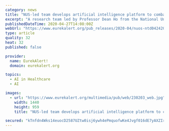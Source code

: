 ```yaml
---
category: news
title: "NUS-led team develops artificial intelligence platform to combat infectious diseases"
excerpt: "A research team led by Professor Dean Ho from the National University of Singapore has developed a ground-breaking artificial intelligence platform known as 'IDentif.AI' which can identify optimal drug combination therapies at unprecedented speeds."
publishedDateTime: 2020-04-27T14:08:00Z
webUrl: "https://www.eurekalert.org/pub_releases/2020-04/nuos-ntd042420.php"
type: article
quality: 32
heat: 32
published: false

provider:
  name: EurekAlert!
  domain: eurekalert.org

topics:
  - AI in Healthcare
  - AI

images:
  - url: "https://www.eurekalert.org/multimedia/pub/web/230203_web.jpg"
    width: 1440
    height: 959
    title: "NUS-led team develops artificial intelligence platform to combat infectious diseases"

secured: "kTnfdn4Wks14euocD2587UZtw0isj6ywh4ePmquofwKe4Jvgf016dE7yAXZIr9YzQfxJH4sk6rUnVZaqGOfa7YpGMQ5FLL1n1ZR6WYHwf8TBNzDHG4U2uYfgw5bjceJ8fDS69A92xitpc6o/vxJaQ0u/2CwWHp3jAyLYLQaViejKBhdCuzeArs4ZnH5Bcaf/0N+WAOofkTc33VEPamKmBTpxyYrsGrhmVszOj9P7g4Z5r9wq5+vt3P+InFBJytjZlj6GUsltLoWKyC03P50qBnhIjZ8S0oEVbrhwXN5K0EbGpaM6iLd5/pL25U53rJD5;7F2wdNZJbFZI4HvyK9Tvag=="
---
```


